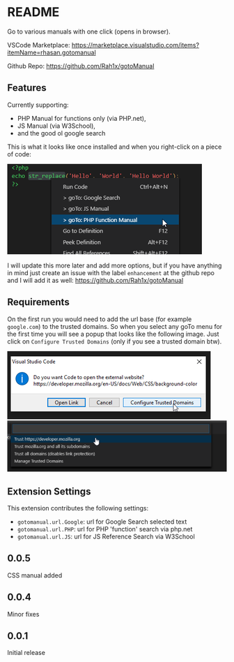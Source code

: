# README

Go to various manuals with one click (opens in browser).

VSCode Marketplace:
https://marketplace.visualstudio.com/items?itemName=rhasan.gotomanual

Github Repo:
https://github.com/Rah1x/gotoManual

## Features

Currently supporting:

* PHP Manual for functions only (via PHP.net),
* JS Manual (via W3School),
* and the good ol google search

This is what it looks like once installed and when you right-click on a piece of code:

![Output](resources/output.png)

I will update this more later and add more options, but if you have anything in mind just create an issue with the label `enhancement` at the github repo and I will add it as well:
https://github.com/Rah1x/gotoManual

## Requirements

On the first run you would need to add the url base (for example `google.com`) to the trusted domains.
So when you select any goTo menu for the first time you will see a popup that looks like the following image. Just click on `Configure Trusted Domains` (only if you see a trusted domain btw).

![Add To Trusted Step 1](resources/add_to_trusted_1.png)
\
![Add To Trusted Step 2](resources/add_to_trusted_2.png)

## Extension Settings

This extension contributes the following settings:

* `gotomanual.url.Google`: url for Google Search selected text
* `gotomanual.url.PHP`: url for PHP 'function' search via php.net
* `gotomanual.url.JS`: url for JS Reference Search via W3School


## 0.0.5

CSS manual added

## 0.0.4

Minor fixes

## 0.0.1

Initial release
